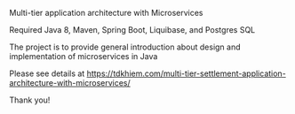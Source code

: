 Multi-tier application architecture with Microservices


Required Java 8, Maven, Spring Boot, Liquibase, and Postgres SQL

The project is to provide general introduction about design and implementation of microservices in Java

Please see details at https://tdkhiem.com/multi-tier-settlement-application-architecture-with-microservices/

Thank you!
